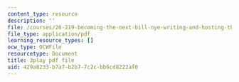 ```yaml
---
content_type: resource
description: ''
file: /courses/20-219-becoming-the-next-bill-nye-writing-and-hosting-the-educational-show-january-iap-2015/429a8233b7a7b2b77c2cbb6cd8222af0_rCG6r6gotZQ.pdf
file_type: application/pdf
learning_resource_types: []
ocw_type: OCWFile
resourcetype: Document
title: 3play pdf file
uid: 429a8233-b7a7-b2b7-7c2c-bb6cd8222af0
---
```

